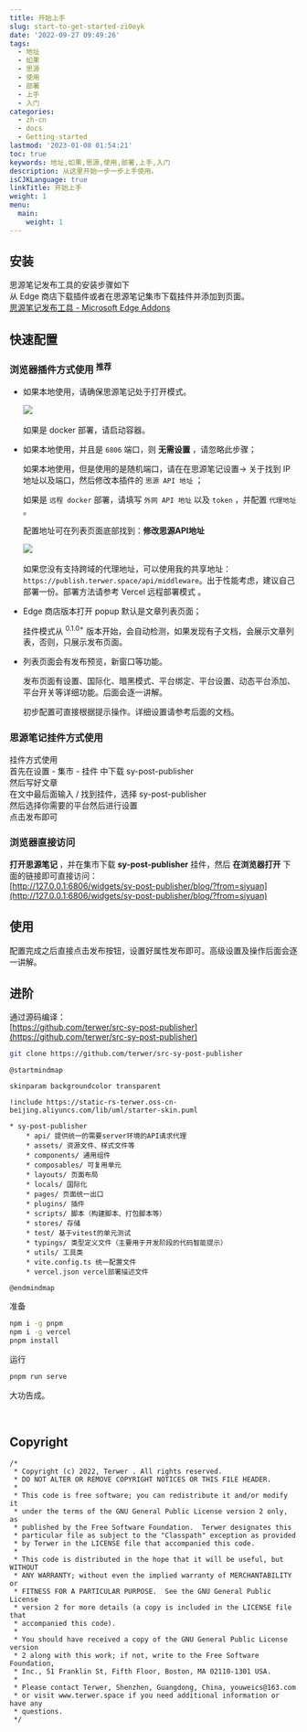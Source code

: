 ```yaml
---
title: 开始上手
slug: start-to-get-started-zi0eyk
date: '2022-09-27 09:49:26'
tags:
  - 地址
  - 如果
  - 思源
  - 使用
  - 部署
  - 上手
  - 入门
categories:
  - zh-cn
  - docs
  - Getting-started
lastmod: '2023-01-08 01:54:21'
toc: true
keywords: 地址,如果,思源,使用,部署,上手,入门
description: 从这里开始一步一步上手使用。
isCJKLanguage: true
linkTitle: 开始上手
weight: 1
menu:
  main:
    weight: 1
---
```


## 安装

思源笔记发布工具的安装步骤如下  
从 Edge 商店下载插件或者在思源笔记集市下载挂件并添加到页面。  
[思源笔记发布工具 - Microsoft Edge Addons](https://microsoftedge.microsoft.com/addons/detail/aejmkigifflimhjlhjkdckclhabbilee)

## 快速配置

### 浏览器插件方式使用 <sup> 推荐 </sup>

* 如果本地使用，请确保思源笔记处于打开模式。  

  ​![](https://static-rs-terwer.oss-cn-beijing.aliyuncs.com/project/sy-post-publisher/docs/screenshot-20221126-232837.png)​

  如果是 docker 部署，请启动容器。
* 如果本地使用，并且是 `6806`​​ 端口，则 **无需设置** ，请忽略此步骤；

  如果本地使用，但是使用的是随机端口，请在在思源笔记设置-> 关于找到 IP 地址以及端口，然后修改本插件的 `思源 API 地址`​​ ；

  如果是 `远程 docker`​​ 部署，请填写 `外网 API 地址`​​ 以及 `token`​​ ，并配置 `代理地址`​​ 。

  配置地址可在列表页面底部找到：**修改思源API地址**

  ​![](https://static-rs-terwer.oss-cn-beijing.aliyuncs.com/project/sy-post-publisher/docs/screenshot-20221126-232612.png)​

  如果您没有支持跨域的代理地址，可以使用我的共享地址：`https://publish.terwer.space/api/middleware`​​ 。出于性能考虑，建议自己部署一份。部署方法请参考 Vercel 远程部署模式 。

* Edge 商店版本打开 popup 默认是文章列表页面；

  挂件模式从 <sup>0.1.0+</sup> 版本开始，会自动检测，如果发现有子文档，会展示文章列表，否则，只展示发布页面。
* 列表页面会有发布预览，新窗口等功能。

  发布页面有设置、国际化、暗黑模式、平台绑定、平台设置、动态平台添加、平台开关等详细功能。后面会逐一讲解。

  初步配置可直接根据提示操作。详细设置请参考后面的文档。

### 思源笔记挂件方式使用

挂件方式使用  
首先在设置 - 集市 - 挂件 中下载 sy-post-publisher  
然后写好文章  
在文中最后面输入 / 找到挂件，选择 sy-post-publisher  
然后选择你需要的平台然后进行设置  
点击发布即可

### 浏览器直接访问

**打开思源笔记 ​**，并在集市下载 **sy-post-publisher** 挂件，然后 **在浏览器打开** 下面的链接即可直接访问：  
[http://127.0.0.1:6806/widgets/sy-post-publisher/blog/?from=siyuan](http://127.0.0.1:6806/widgets/sy-post-publisher/blog/?from=siyuan)

## 使用

配置完成之后直接点击发布按钮，设置好属性发布即可。高级设置及操作后面会逐一讲解。

## 进阶

通过源码编译：  
[https://github.com/terwer/src-sy-post-publisher](https://github.com/terwer/src-sy-post-publisher)

```bash
git clone https://github.com/terwer/src-sy-post-publisher
```

```plantuml
@startmindmap

skinparam backgroundcolor transparent

!include https://static-rs-terwer.oss-cn-beijing.aliyuncs.com/lib/uml/starter-skin.puml

* sy-post-publisher
	* api/ 提供统一的需要server环境的API请求代理
	* assets/ 资源文件、样式文件等
	* components/ 通用组件
	* composables/ 可复用单元
	* layouts/ 页面布局
	* locals/ 国际化
	* pages/ 页面统一出口
	* plugins/ 插件
	* scripts/ 脚本（构建脚本、打包脚本等）
	* stores/ 存储
	* test/ 基于vitest的单元测试
	* typings/ 类型定义文件（主要用于开发阶段的代码智能提示）
	* utils/ 工具类
	* vite.config.ts 统一配置文件
	* vercel.json vercel部署描述文件

@endmindmap
```

准备

```bash
npm i -g pnpm
npm i -g vercel
pnpm install
```

运行

```bash
pnpm run serve
```

大功告成。

‍

## Copyright

```plaintext
/*
 * Copyright (c) 2022, Terwer . All rights reserved.
 * DO NOT ALTER OR REMOVE COPYRIGHT NOTICES OR THIS FILE HEADER.
 *
 * This code is free software; you can redistribute it and/or modify it
 * under the terms of the GNU General Public License version 2 only, as
 * published by the Free Software Foundation.  Terwer designates this
 * particular file as subject to the "Classpath" exception as provided
 * by Terwer in the LICENSE file that accompanied this code.
 *
 * This code is distributed in the hope that it will be useful, but WITHOUT
 * ANY WARRANTY; without even the implied warranty of MERCHANTABILITY or
 * FITNESS FOR A PARTICULAR PURPOSE.  See the GNU General Public License
 * version 2 for more details (a copy is included in the LICENSE file that
 * accompanied this code).
 *
 * You should have received a copy of the GNU General Public License version
 * 2 along with this work; if not, write to the Free Software Foundation,
 * Inc., 51 Franklin St, Fifth Floor, Boston, MA 02110-1301 USA.
 *
 * Please contact Terwer, Shenzhen, Guangdong, China, youweics@163.com
 * or visit www.terwer.space if you need additional information or have any
 * questions.
 */
```
